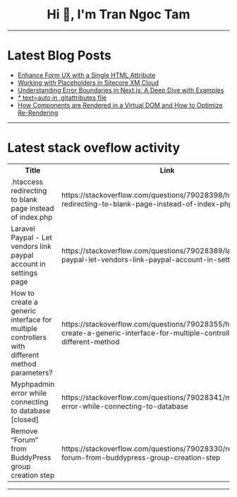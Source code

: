 <h1 align="center">Hi 👋, I'm Tran Ngoc Tam</h1>

---

# Latest Blog Posts 
<!-- BLOG-POST-LIST:START -->
- [Enhance Form UX with a Single HTML Attribute](https://dev.to/nitinyadav2455/enhance-form-ux-with-a-single-html-attribute-eoh)
- [Working with Placeholders in Sitecore XM Cloud](https://dev.to/sebasab/working-with-placeholders-in-sitecore-xm-cloud-5fae)
- [Understanding Error Boundaries in Next.js: A Deep Dive with Examples](https://dev.to/rajeshkumaryadavdotcom/understanding-error-boundaries-in-nextjs-a-deep-dive-with-examples-fk0)
- [* text=auto in .gitattributes file](https://dev.to/thinkthroo/-textauto-in-gitattributes-file-4ba5)
- [How Components are Rendered in a Virtual DOM and How to Optimize Re-Rendering](https://dev.to/biswasprasana001/how-components-are-rendered-in-a-virtual-dom-and-how-to-optimize-re-rendering-5f61)
<!-- BLOG-POST-LIST:END -->

---

# Latest stack oveflow activity
<table>
  <tr><th>Title</th><th>Link</th></tr>
  <!-- STACKOVERFLOW:START --><tr><td>.htaccess redirecting to blank page instead of index.php</td><td>https://stackoverflow.com/questions/79028398/htaccess-redirecting-to-blank-page-instead-of-index-php</td></tr><tr><td>Laravel Paypal - Let vendors link paypal account in settings page</td><td>https://stackoverflow.com/questions/79028389/laravel-paypal-let-vendors-link-paypal-account-in-settings-page</td></tr><tr><td>How to create a generic interface for multiple controllers with different method parameters?</td><td>https://stackoverflow.com/questions/79028355/how-to-create-a-generic-interface-for-multiple-controllers-with-different-method</td></tr><tr><td>Myphpadmin error while connecting to database [closed]</td><td>https://stackoverflow.com/questions/79028341/myphpadmin-error-while-connecting-to-database</td></tr><tr><td>Remove “Forum” from BuddyPress group creation step</td><td>https://stackoverflow.com/questions/79028330/remove-forum-from-buddypress-group-creation-step</td></tr><!-- STACKOVERFLOW:END -->
</table>

---



